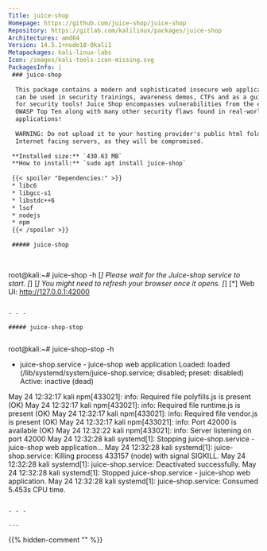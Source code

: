 ```yaml
---
Title: juice-shop
Homepage: https://github.com/juice-shop/juice-shop
Repository: https://gitlab.com/kalilinux/packages/juice-shop
Architectures: amd64
Version: 14.5.1+node18-0kali1
Metapackages: kali-linux-labs 
Icon: /images/kali-tools-icon-missing.svg
PackagesInfo: |
 ### juice-shop
 
  This package contains a modern and sophisticated insecure web application! It
  can be used in security trainings, awareness demos, CTFs and as a guinea pig
  for security tools! Juice Shop encompasses vulnerabilities from the entire
  OWASP Top Ten along with many other security flaws found in real-world
  applications!
   
  WARNING: Do not upload it to your hosting provider's public html folder or any
  Internet facing servers, as they will be compromised.
 
 **Installed size:** `430.63 MB`  
 **How to install:** `sudo apt install juice-shop`  
 
 {{< spoiler "Dependencies:" >}}
 * libc6 
 * libgcc-s1 
 * libstdc++6 
 * lsof
 * nodejs 
 * npm
 {{< /spoiler >}}
 
 ##### juice-shop
 
 
 ```
 root@kali:~# juice-shop -h
 [*] Please wait for the Juice-shop service to start.
 [*]
 [*] You might need to refresh your browser once it opens.
 [*]
 [*]  Web UI: http://127.0.0.1:42000
 
 ```
 
 - - -
 
 ##### juice-shop-stop
 
 
 ```
 root@kali:~# juice-shop-stop -h
 * juice-shop.service - juice-shop web application
      Loaded: loaded (/lib/systemd/system/juice-shop.service; disabled; preset: disabled)
      Active: inactive (dead)
 
 May 24 12:32:17 kali npm[433021]: info: Required file polyfills.js is present (OK)
 May 24 12:32:17 kali npm[433021]: info: Required file runtime.js is present (OK)
 May 24 12:32:17 kali npm[433021]: info: Required file vendor.js is present (OK)
 May 24 12:32:17 kali npm[433021]: info: Port 42000 is available (OK)
 May 24 12:32:22 kali npm[433021]: info: Server listening on port 42000
 May 24 12:32:28 kali systemd[1]: Stopping juice-shop.service - juice-shop web application...
 May 24 12:32:28 kali systemd[1]: juice-shop.service: Killing process 433157 (node) with signal SIGKILL.
 May 24 12:32:28 kali systemd[1]: juice-shop.service: Deactivated successfully.
 May 24 12:32:28 kali systemd[1]: Stopped juice-shop.service - juice-shop web application.
 May 24 12:32:28 kali systemd[1]: juice-shop.service: Consumed 5.453s CPU time.
 ```
 
 - - -
 
---
```

{{% hidden-comment "<!--Do not edit anything above this line-->" %}}
